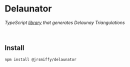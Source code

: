 # Delaunator
*TypeScript [library](https://www.npmjs.com/package/@jrsmiffy/delaunator) that generates Delaunay Triangulations*

<br>

## Install
`npm install @jrsmiffy/delaunator`